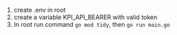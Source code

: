 1) create .env in root
2) create a variable KPI_API_BEARER with valid token
3) In root run command `go mod tidy`, then `go run main.go`
